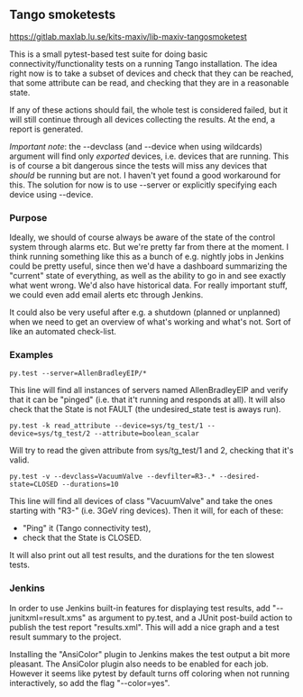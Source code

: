 ## Tango smoketests ##

https://gitlab.maxlab.lu.se/kits-maxiv/lib-maxiv-tangosmoketest

This is a small pytest-based test suite for doing basic connectivity/functionality tests on a running Tango installation. The idea right now is to take a subset of devices and check that they can be reached, that some attribute can be read, and checking that they are in a reasonable state.

If any of these actions should fail, the whole test is considered failed, but it will still continue through all devices collecting the results. At the end, a report is generated.

*Important note*: the --devclass (and --device when using wildcards) argument will find only *exported* devices, i.e. devices that are running. This is of course a bit dangerous since the tests will miss any devices that *should* be running but are not. I haven't yet found a good workaround for this. The solution for now is to use --server or explicitly specifying each device using --device. 


### Purpose ###

Ideally, we should of course always be aware of the state of the control system through alarms etc. But we're pretty far from there at the moment. I think running something like this as a bunch of e.g. nightly jobs in Jenkins could be pretty useful, since then we'd have a dashboard summarizing the "current" state of everything, as well as the ability to go in and see exactly what went wrong. We'd also have historical data. For really important stuff, we could even add email alerts etc through Jenkins.

It could also be very useful after e.g. a shutdown (planned or unplanned) when we need to get an overview of what's working and what's not. Sort of like an automated check-list.


### Examples ###

```
py.test --server=AllenBradleyEIP/* 
```

This line will find all instances of servers named AllenBradleyEIP and verify that it can be "pinged" (i.e. that it't running and responds at all). It will also check that the State is not FAULT (the undesired_state test is aways run).

```
py.test -k read_attribute --device=sys/tg_test/1 --device=sys/tg_test/2 --attribute=boolean_scalar
```

Will try to read the given attribute from sys/tg_test/1 and 2, checking that it's valid. 

```
py.test -v --devclass=VacuumValve --devfilter=R3-.* --desired-state=CLOSED --durations=10
```

This line will find all devices of class "VacuumValve" and take the ones starting with "R3-" (i.e. 3GeV ring devices). Then it will, for each of these:

* "Ping" it (Tango connectivity test),
* check that the State is CLOSED.

It will also print out all test results, and the durations for the ten slowest tests.


### Jenkins ###

In order to use Jenkins built-in features for displaying test results, add "--junitxml=result.xms" as argument to py.test, and a JUnit post-build action to publish the test report "results.xml". This will add a nice graph and a test result summary to the project.

Installing the "AnsiColor" plugin to Jenkins makes the test output a bit more pleasant. The AnsiColor plugin also needs to be enabled for each job. However it seems like pytest by default turns off coloring when not running interactively, so add the flag "--color=yes".

